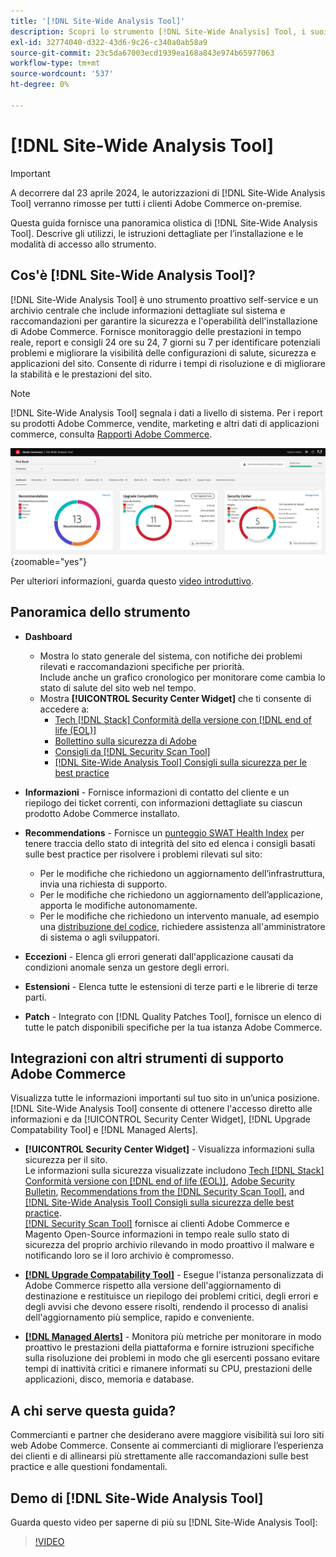 ```yaml
---
title: '[!DNL Site-Wide Analysis Tool]'
description: Scopri lo strumento [!DNL Site-Wide Analysis] Tool, i suoi utilizzi, il processo di installazione e come ottenere l'accesso
exl-id: 32774040-d322-43d6-9c26-c340a0ab58a9
source-git-commit: 23c5da67003ecd1939ea168a843e974b65977063
workflow-type: tm+mt
source-wordcount: '537'
ht-degree: 0%

---
```


# [!DNL Site-Wide Analysis Tool]

>[!IMPORTANT]
>
>A decorrere dal 23 aprile 2024, le autorizzazioni di [!DNL Site-Wide Analysis Tool] verranno rimosse per tutti i clienti Adobe Commerce on-premise.

Questa guida fornisce una panoramica olistica di [!DNL Site-Wide Analysis Tool]. Descrive gli utilizzi, le istruzioni dettagliate per l’installazione e le modalità di accesso allo strumento.

## Cos&#39;è [!DNL Site-Wide Analysis Tool]?

[!DNL Site-Wide Analysis Tool] è uno strumento proattivo self-service e un archivio centrale che include informazioni dettagliate sul sistema e raccomandazioni per garantire la sicurezza e l&#39;operabilità dell&#39;installazione di Adobe Commerce. Fornisce monitoraggio delle prestazioni in tempo reale, report e consigli 24 ore su 24, 7 giorni su 7 per identificare potenziali problemi e migliorare la visibilità delle configurazioni di salute, sicurezza e applicazioni del sito. Consente di ridurre i tempi di risoluzione e di migliorare la stabilità e le prestazioni del sito.

>[!NOTE]
>
>[!DNL Site-Wide Analysis Tool] segnala i dati a livello di sistema. Per i report su prodotti Adobe Commerce, vendite, marketing e altri dati di applicazioni commerce, consulta [Rapporti Adobe Commerce](https://experienceleague.adobe.com/it/docs/commerce-admin/start/reporting/reports-menu).

![Dashboard dello strumento di analisi a livello di sito](../../assets/tools/swat-dashboard.png){zoomable="yes"}

Per ulteriori informazioni, guarda questo [video introduttivo](https://www.youtube.com/watch?v=KW2R8ki_RG4).

## Panoramica dello strumento

- **Dashboard**
   - Mostra lo stato generale del sistema, con notifiche dei problemi rilevati e raccomandazioni specifiche per priorità.<br>
Include anche un grafico cronologico per monitorare come cambia lo stato di salute del sito web nel tempo.
   - Mostra **[!UICONTROL Security Center Widget]** che ti consente di accedere a:
      - [Tech [!DNL Stack] Conformità della versione con [!DNL end of life (EOL)]](https://experienceleague.adobe.com/docs/commerce-operations/installation-guide/system-requirements.html?lang=it)
      - [Bollettino sulla sicurezza di Adobe](https://helpx.adobe.com/it/security/security-bulletin.html)
      - [Consigli da [!DNL Security Scan Tool]](https://experienceleague.adobe.com/docs/commerce-admin/systems/security/security-scan.html?lang=it)
      - [[!DNL Site-Wide Analysis Tool] Consigli sulla sicurezza per le best practice](https://experienceleague.adobe.com/docs/commerce-operations/tools/site-wide-analysis-tool/recommendations.html?lang=it)

- **Informazioni** - Fornisce informazioni di contatto del cliente e un riepilogo dei ticket correnti, con informazioni dettagliate su ciascun prodotto Adobe Commerce installato.

- **Recommendations** - Fornisce un [punteggio SWAT Health Index](#swat-health-index.md) per tenere traccia dello stato di integrità del sito ed elenca i consigli basati sulle best practice per risolvere i problemi rilevati sul sito:
   - Per le modifiche che richiedono un aggiornamento dell’infrastruttura, invia una richiesta di supporto.
   - Per le modifiche che richiedono un aggiornamento dell’applicazione, apporta le modifiche autonomamente.
   - Per le modifiche che richiedono un intervento manuale, ad esempio una [distribuzione del codice](https://experienceleague.adobe.com/docs/commerce-cloud-service/user-guide/architecture/pro-develop-deploy-workflow.html?lang=it#deployment-workflow), richiedere assistenza all&#39;amministratore di sistema o agli sviluppatori.

- **Eccezioni** - Elenca gli errori generati dall&#39;applicazione causati da condizioni anomale senza un gestore degli errori.

- **Estensioni** - Elenca tutte le estensioni di terze parti e le librerie di terze parti.

- **Patch** - Integrato con [!DNL Quality Patches Tool], fornisce un elenco di tutte le patch disponibili specifiche per la tua istanza Adobe Commerce.

## Integrazioni con altri strumenti di supporto Adobe Commerce

Visualizza tutte le informazioni importanti sul tuo sito in un’unica posizione. [!DNL Site-Wide Analysis Tool] consente di ottenere l&#39;accesso diretto alle informazioni e da [!UICONTROL Security Center Widget], [!DNL Upgrade Compatability Tool] e [!DNL Managed Alerts].

- **[!UICONTROL Security Center Widget]** - Visualizza informazioni sulla sicurezza per il sito.<br>
Le informazioni sulla sicurezza visualizzate includono [Tech [!DNL Stack] Conformità versione con [!DNL end of life (EOL)]](https://experienceleague.adobe.com/docs/commerce-operations/installation-guide/system-requirements.html?lang=it), [Adobe Security Bulletin](https://helpx.adobe.com/it/security/security-bulletin.html), [Recommendations from the [!DNL Security Scan Tool]](https://experienceleague.adobe.com/docs/commerce-admin/systems/security/security-scan.html?lang=it), and [[!DNL Site-Wide Analysis Tool] Consigli sulla sicurezza delle best practice](https://experienceleague.adobe.com/docs/commerce-operations/tools/site-wide-analysis-tool/recommendations.html?lang=it).<br>
[[!DNL Security Scan Tool]](https://experienceleague.adobe.com/docs/commerce-admin/systems/security/security-scan.html?lang=it) fornisce ai clienti Adobe Commerce e Magento Open-Source informazioni in tempo reale sullo stato di sicurezza del proprio archivio rilevando in modo proattivo il malware e notificando loro se il loro archivio è compromesso.

- [**[!DNL Upgrade Compatability Tool]**](../../upgrade/upgrade-compatibility-tool/overview.md) - Esegue l&#39;istanza personalizzata di Adobe Commerce rispetto alla versione dell&#39;aggiornamento di destinazione e restituisce un riepilogo dei problemi critici, degli errori e degli avvisi che devono essere risolti, rendendo il processo di analisi dell&#39;aggiornamento più semplice, rapido e conveniente.

- [**[!DNL Managed Alerts]**](https://support.magento.com/hc/en-us/sections/360010758472-Managed-alerts-for-Adobe-Commerce) - Monitora più metriche per monitorare in modo proattivo le prestazioni della piattaforma e fornire istruzioni specifiche sulla risoluzione dei problemi in modo che gli esercenti possano evitare tempi di inattività critici e rimanere informati su CPU, prestazioni delle applicazioni, disco, memoria e database.

## A chi serve questa guida?

Commercianti e partner che desiderano avere maggiore visibilità sui loro siti web Adobe Commerce. Consente ai commercianti di migliorare l’esperienza dei clienti e di allinearsi più strettamente alle raccomandazioni sulle best practice e alle questioni fondamentali.

## Demo di [!DNL Site-Wide Analysis Tool]

Guarda questo video per saperne di più su [!DNL Site-Wide Analysis Tool]:

>[!VIDEO](https://video.tv.adobe.com/v/344001?quality=12)
